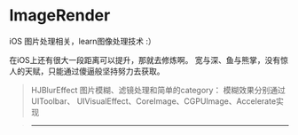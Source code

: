 # ImageRender
iOS 图片处理相关，learn图像处理技术 :）

在iOS上还有很大一段距离可以提升，那就去修炼啊。
宽与深、鱼与熊掌，没有惊人的天赋，只能通过傻逼般坚持努力去获取。

> HJBlurEffect 图片模糊、滤镜处理和简单的category：
模糊效果分别通过 UIToolbar、 UIVisualEffect、CoreImage、CGPUImage、Accelerate实现

> ----
> 
